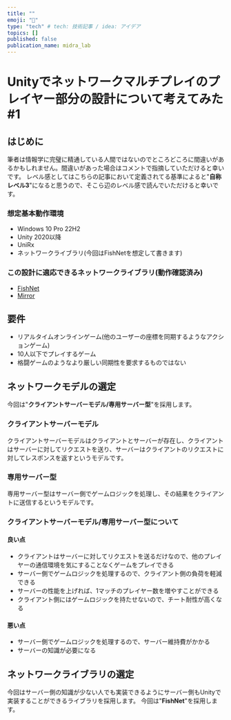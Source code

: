 ```yaml
---
title: ""
emoji: "🐙"
type: "tech" # tech: 技術記事 / idea: アイデア
topics: []
published: false
publication_name: midra_lab
---
```

# Unityでネットワークマルチプレイのプレイヤー部分の設計について考えてみた #1
## はじめに
筆者は情報学に完璧に精通している人間ではないのでところどころに間違いがあるかもしれません。間違いがあった場合はコメントで指摘していただけると幸いです。
レベル感としてはこちらの記事において定義されてる基準によると"**自称レベル3**"になると思うので、そこら辺のレベル感で読んでいただけると幸いです。

### 想定基本動作環境
- Windows 10 Pro 22H2
- Unity 2020以降
- UniRx
- ネットワークライブラリ(今回はFishNetを想定して書きます)

### この設計に適応できるネットワークライブラリ(動作確認済み)
- [FishNet](https://github.com/FirstGearGames/FishNet)
- [Mirror](https://github.com/MirrorNetworking/Mirror)

## 要件

- リアルタイムオンラインゲーム(他のユーザーの座標を同期するようなアクションゲーム)
- 10人以下でプレイするゲーム
- 格闘ゲームのようなより厳しい同期性を要求するものではない

## ネットワークモデルの選定
今回は"**クライアントサーバーモデル/専用サーバー型**"を採用します。

### クライアントサーバーモデル
クライアントサーバーモデルはクライアントとサーバーが存在し、クライアントはサーバーに対してリクエストを送り、サーバーはクライアントのリクエストに対してレスポンスを返すというモデルです。

### 専用サーバー型
専用サーバー型はサーバー側でゲームロジックを処理し、その結果をクライアントに送信するというモデルです。

### クライアントサーバーモデル/専用サーバー型について
#### 良い点
- クライアントはサーバーに対してリクエストを送るだけなので、他のプレイヤーの通信環境を気にすることなくゲームをプレイできる
- サーバー側でゲームロジックを処理するので、クライアント側の負荷を軽減できる
- サーバーの性能を上げれば、1マッチのプレイヤー数を増やすことができる
- クライアント側にはゲームロジックを持たせないので、チート耐性が高くなる

#### 悪い点
- サーバー側でゲームロジックを処理するので、サーバー維持費がかかる
- サーバーの知識が必要になる

## ネットワークライブラリの選定
今回はサーバー側の知識が少ない人でも実装できるようにサーバー側もUnityで実装することができるライブラリを採用します。
今回は"**FishNet**"を採用します。